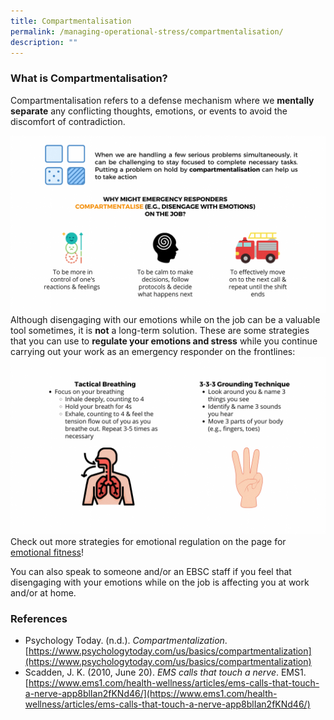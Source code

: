 ```yaml
---
title: Compartmentalisation
permalink: /managing-operational-stress/compartmentalisation/
description: ""
---
```

### What is Compartmentalisation?
Compartmentalisation refers to a defense mechanism where we **mentally separate** any conflicting thoughts, emotions, or events to avoid the discomfort of contradiction. 

![](/images/compartmentalisation%201.png)
Although disengaging with our emotions while on the job can be a valuable tool sometimes, it is **not** a long-term solution. 
These are some strategies that you can use to **regulate your emotions and stress** while you continue carrying out your work as an emergency responder on the frontlines:
![](/images/compartmentalisation%202.png)
Check out more strategies for emotional regulation on the page for [emotional fitness](/being-a-resilient-responder/emotional-fitness)!

You can also speak to someone and/or an EBSC staff if you feel that disengaging with your emotions while on the job is affecting you at work and/or at home.

### References
* Psychology Today. (n.d.). *Compartmentalization*. [https://www.psychologytoday.com/us/basics/compartmentalization](https://www.psychologytoday.com/us/basics/compartmentalization)
* Scadden, J. K. (2010, June 20). *EMS calls that touch a nerve*. EMS1. [https://www.ems1.com/health-wellness/articles/ems-calls-that-touch-a-nerve-app8blIan2fKNd46/](https://www.ems1.com/health-wellness/articles/ems-calls-that-touch-a-nerve-app8blIan2fKNd46/)